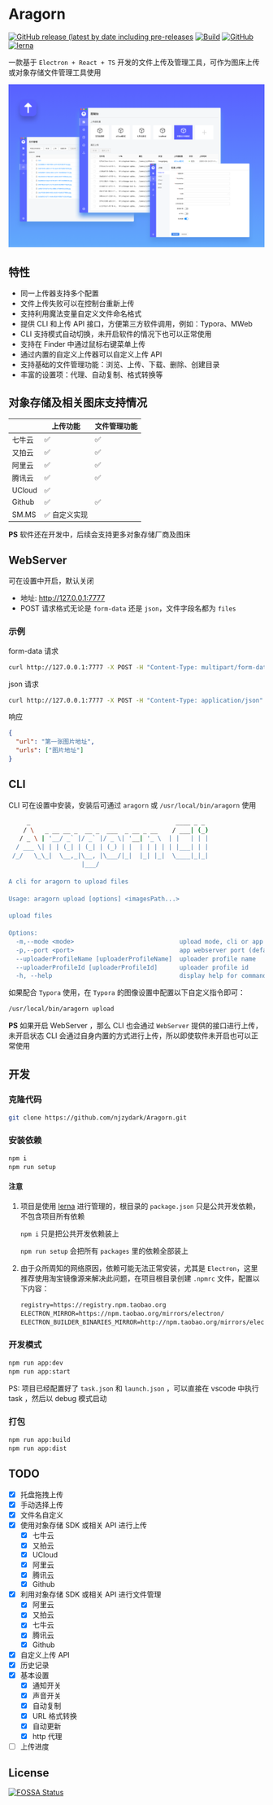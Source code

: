 # Aragorn

[![GitHub release (latest by date including pre-releases](https://img.shields.io/github/v/release/njzydark/Aragorn?include_prereleases)](https://github.com/njzydark/Aragorn/releases/latest)
[![Build](https://github.com/njzydark/Aragorn/workflows/Build/release/badge.svg)](https://github.com/njzydark/Aragorn/actions?query=workflow%3ABuild%2Frelease)
[![GitHub](https://img.shields.io/github/license/njzydark/Aragorn)](https://github.com/njzydark/Aragorn/blob/master/LICENSE)
[![lerna](https://img.shields.io/badge/maintained%20with-lerna-cc00ff.svg?style=flat-square)](https://lerna.js.org/)

一款基于 `Electron + React + TS` 开发的文件上传及管理工具，可作为图床上传或对象存储文件管理工具使用

![aragorn](assets/aragorn.png)

## 特性

- 同一上传器支持多个配置
- 文件上传失败可以在控制台重新上传
- 支持利用魔法变量自定义文件命名格式
- 提供 CLI 和上传 API 接口，方便第三方软件调用，例如：Typora、MWeb
- CLI 支持模式自动切换，未开启软件的情况下也可以正常使用
- 支持在 Finder 中通过鼠标右键菜单上传
- 通过内置的自定义上传器可以自定义上传 API
- 支持基础的文件管理功能：浏览、上传、下载、删除、创建目录
- 丰富的设置项：代理、自动复制、格式转换等

## 对象存储及相关图床支持情况

|        | 上传功能      | 文件管理功能 |
| ------ | ------------- | ------------ |
| 七牛云 | ✅            | ✅           |
| 又拍云 | ✅            | ✅           |
| 阿里云 | ✅            | ✅           |
| 腾讯云 | ✅            | ✅           |
| UCloud | ✅            |              |
| Github | ✅            | ✅           |
| SM.MS  | ✅ 自定义实现 |              |

**PS** 软件还在开发中，后续会支持更多对象存储厂商及图床

## WebServer

可在设置中开启，默认关闭

- 地址: <http://127.0.0.1:7777>
- POST 请求格式无论是 `form-data` 还是 `json`，文件字段名都为 `files`

### 示例

form-data 请求

```bash
curl http://127.0.0.1:7777 -X POST -H "Content-Type: multipart/form-data" -F "files=@文件绝对路径"
```

json 请求

```bash
curl http://127.0.0.1:7777 -X POST -H "Content-Type: application/json" -d '{"files": ["文件绝对路径"]}'
```

响应

```json
{
  "url": "第一张图片地址",
  "urls": ["图片地址"]
}
```

## CLI

CLI 可在设置中安装，安装后可通过 `aragorn` 或 `/usr/local/bin/aragorn` 使用

```bash
     _                                        ____ _ _
    / \   _ __ __ _  __ _  ___  _ __ _ __    / ___| (_)
   / _ \ | '__/ _` |/ _` |/ _ \| '__| '_ \  | |   | | |
  / ___ \| | | (_| | (_| | (_) | |  | | | | | |___| | |
 /_/   \_\_|  \__,_|\__, |\___/|_|  |_| |_|  \____|_|_|
                    |___/

A cli for aragorn to upload files

Usage: aragorn upload [options] <imagesPath...>

upload files

Options:
  -m,--mode <mode>                             upload mode, cli or app (default: "cli")
  -p,--port <port>                             app webserver port (default: "7777")
  --uploaderProfileName [uploaderProfileName]  uploader profile name
  --uploaderProfileId [uploaderProfileId]      uploader profile id
  -h, --help                                   display help for command
```

如果配合 `Typora` 使用，在 `Typora` 的图像设置中配置以下自定义指令即可：

```bash
/usr/local/bin/aragorn upload
```

**PS** 如果开启 WebServer ，那么 CLI 也会通过 `WebServer` 提供的接口进行上传，未开启状态 CLI 会通过自身内置的方式进行上传，所以即使软件未开启也可以正常使用

## 开发

### 克隆代码

```bash
git clone https://github.com/njzydark/Aragorn.git
```

### 安装依赖

```bash
npm i
npm run setup
```

#### 注意

1. 项目是使用 [lerna](https://lerna.js.org/) 进行管理的，根目录的 `package.json` 只是公共开发依赖，不包含项目所有依赖

   `npm i` 只是把公共开发依赖装上

   `npm run setup` 会把所有 `packages` 里的依赖全部装上

2. 由于众所周知的网络原因，依赖可能无法正常安装，尤其是 `Electron`，这里推荐使用淘宝镜像源来解决此问题，在项目根目录创建 `.npmrc` 文件，配置以下内容：

   ```txt
   registry=https://registry.npm.taobao.org
   ELECTRON_MIRROR=https://npm.taobao.org/mirrors/electron/
   ELECTRON_BUILDER_BINARIES_MIRROR=http://npm.taobao.org/mirrors/electron-builder-binaries/
   ```

### 开发模式

```bash
npm run app:dev
npm run app:start
```

PS: 项目已经配置好了 `task.json` 和 `launch.json` ，可以直接在 vscode 中执行 task ，然后以 debug 模式启动

### 打包

```bash
npm run app:build
npm run app:dist
```

## TODO

- [x] 托盘拖拽上传
- [x] 手动选择上传
- [x] 文件名自定义
- [x] 使用对象存储 SDK 或相关 API 进行上传
  - [x] 七牛云
  - [x] 又拍云
  - [x] UCloud
  - [x] 阿里云
  - [x] 腾讯云
  - [x] Github
- [x] 利用对象存储 SDK 或相关 API 进行文件管理
  - [x] 阿里云
  - [x] 又拍云
  - [x] 七牛云
  - [x] 腾讯云
  - [x] Github
- [x] 自定义上传 API
- [x] 历史记录
- [x] 基本设置
  - [x] 通知开关
  - [x] 声音开关
  - [x] 自动复制
  - [x] URL 格式转换
  - [x] 自动更新
  - [x] http 代理
- [ ] 上传进度

## License

[![FOSSA Status](https://app.fossa.com/api/projects/git%2Bgithub.com%2Fnjzydark%2FAragorn.svg?type=large)](https://app.fossa.com/projects/git%2Bgithub.com%2Fnjzydark%2FAragorn?ref=badge_large)
